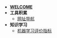 - [**WELCOME**](README)
- **工具积累**
    - [网址导航](resources\WEBESITE_GUIDE)
- **知识学习**
    - [机器学习评价指标](resources\Metrics)
